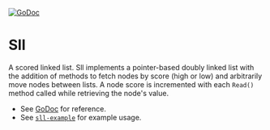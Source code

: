 [![GoDoc](https://godoc.org/github.com/jamiealquiza/bicache/sll?status.svg)](https://godoc.org/github.com/jamiealquiza/bicache/sll)


# Sll
A scored linked list. Sll implements a pointer-based doubly linked list with the addition of methods to fetch nodes by score (high or low) and arbitrarily move nodes between lists. A node score is incremented with each `Read()` method called while retrieving the node's value.

- See [GoDoc](https://godoc.org/github.com/jamiealquiza/bicache/sll) for reference.
- See [`sll-example`](./sll-example) for example usage.

